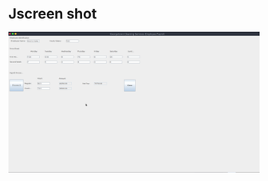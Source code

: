 # Jscreen shot
![employee](https://github.com/Anericokakai/Java_repository/blob/PayrollSysytem/employeePayroll/two.png)
